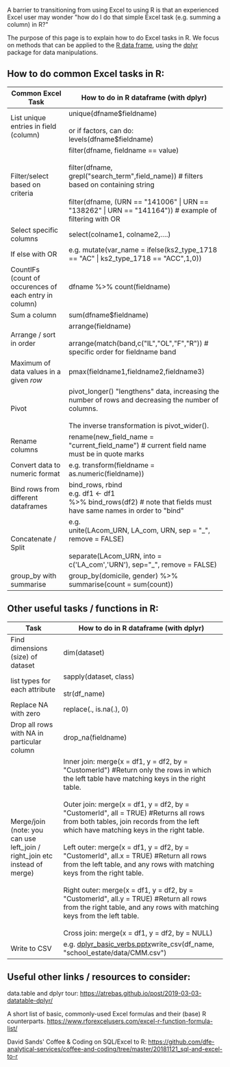 A barrier to transitioning from using Excel to using R is that an experienced Excel user may wonder "how do I do that simple Excel task (e.g. summing a column) in R?" 

The purpose of this page is to explain how to do Excel tasks in R. We focus on methods that can be applied to the [R data frame](https://www.rdocumentation.org/packages/base/versions/3.6.2/topics/data.frame), using the [dplyr](https://www.rdocumentation.org/packages/dplyr/versions/0.7.8) package for data manipulations.  

<h2>How to do common Excel tasks in R:</h2>

| **Common Excel Task** | **How to do in R dataframe (with dplyr)** |
|--|--|
| List unique entries in field (column) | unique(dfname\$fieldname)<br/><br/>or if factors, can do: levels(dfname\$fieldname) |
| Filter/select based on criteria | filter(dfname, fieldname == value) <br/><br/>filter(dfname, grepl("search_term",field_name)) # filters based on containing string<br/><br/>filter(dfname, (URN == "141006" \| URN == "138262" \| URN == "141164")) # example of filtering with OR|
| Select specific columns| select(colname1, colname2,….) |   
| If else with OR | e.g. mutate(var_name = ifelse(ks2_type_1718 == "AC" \| ks2_type_1718 == "ACC",1,0))  |
| CountIFs (count of occurences of each entry in column) | dfname %>% count(fieldname) |
| Sum a column  | sum(dfname$fieldname) |
|Arrange / sort in order| arrange(fieldname)<br/><br/>arrange(match(band,c("IL","OL","F","R")) # specific order for fieldname band|
|Maximum of data values in a given <em>row</em>|pmax(fieldname1,fieldname2,fieldname3)|
|Pivot |pivot_longer() "lengthens" data, increasing the number of rows and decreasing the number of columns. <br/><br/>The inverse transformation is pivot_wider().|
|Rename columns |rename(new_field_name = "current_field_name") # current field name must be in quote marks|
|Convert data to numeric format | e.g. transform(fieldname = as.numeric(fieldname)) |
| Bind rows from different dataframes  |bind_rows, rbind <br/>e.g. df1 <- df1 <br/>%>%  bind_rows(df2)  # note that fields must have same names in order to "bind"|
|Concatenate / Split  | e.g. <br/>unite(LAcom_URN, LA_com, URN, sep = "\_", remove = FALSE) <br/><br/> separate(LAcom_URN, into = c('LA_com','URN'), sep="_", remove = FALSE)|
|group_by with summarise | group_by(domicile, gender) %>%<br/>  summarise(count = sum(count)) |

<h2>Other useful tasks / functions in R:</h2>

| **Task** | **How to do in R dataframe (with dplyr)**|
|--|--|
|Find dimensions (size) of dataset|dim(dataset)|
|list types for each attribute|sapply(dataset, class)<br/><br/>str(df_name)|
|Replace NA with zero|replace(., is.na(.), 0)|
|Drop all rows with NA in particular column|drop_na(fieldname)|
|Merge/join (note: you can use left_join / right_join etc instead of merge)|Inner join: merge(x = df1, y = df2, by = "CustomerId") #Return only the rows in which the left table have matching keys in the right table. <br/><br/> Outer join: merge(x = df1, y = df2, by = "CustomerId", all = TRUE) #Returns all rows from both tables, join records from the left which have matching keys in the right table.<br/><br/>  Left outer: merge(x = df1, y = df2, by = "CustomerId", all.x = TRUE) #Return all rows from the left table, and any rows with matching keys from the right table.<br/><br/> Right outer: merge(x = df1, y = df2, by = "CustomerId", all.y = TRUE) #Return all rows from the right table, and any rows with matching keys from the left table. <br/> <br/> Cross join: merge(x = df1, y = df2, by = NULL)
|Write to CSV|e.g. [dplyr_basic_verbs.pptx](/.attachments/dplyr_basic_verbs-032e312a-d732-4866-b303-a4f7e954b571.pptx)write_csv(df_name, "school_estate/data/CMM.csv")|

<h2>Useful other links / resources to consider:</h2>

data.table and dplyr tour: https://atrebas.github.io/post/2019-03-03-datatable-dplyr/

A short list of basic, commonly-used Excel formulas and their (base) R counterparts. https://www.rforexcelusers.com/excel-r-function-formula-list/

David Sands' Coffee & Coding on SQL/Excel to R: https://github.com/dfe-analytical-services/coffee-and-coding/tree/master/20181121_sql-and-excel-to-r 

